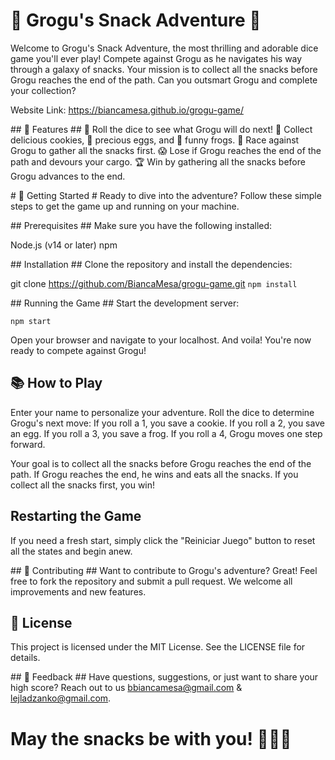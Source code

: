 # 🐸 Grogu's Snack Adventure 🎲 #

Welcome to Grogu's Snack Adventure, the most thrilling and adorable dice game you'll ever play! Compete against Grogu as he navigates his way through a galaxy of snacks. Your mission is to collect all the snacks before Grogu reaches the end of the path. Can you outsmart Grogu and complete your collection?

Website Link: https://biancamesa.github.io/grogu-game/

## 🌟 Features ##
🎲 Roll the dice to see what Grogu will do next!
🍪 Collect delicious cookies, 🥚 precious eggs, and 🐸 funny frogs.
🏁 Race against Grogu to gather all the snacks first.
😱 Lose if Grogu reaches the end of the path and devours your cargo.
🏆 Win by gathering all the snacks before Grogu advances to the end.

# 🚀 Getting Started #
Ready to dive into the adventure? Follow these simple steps to get the game up and running on your machine.

## Prerequisites ##
Make sure you have the following installed:

Node.js (v14 or later)
npm

## Installation ##
Clone the repository and install the dependencies:

git clone https://github.com/BiancaMesa/grogu-game.git
```npm install```

## Running the Game ##
Start the development server:

```npm start```

Open your browser and navigate to your localhost.
And voila! You're now ready to compete against Grogu!

## 📚 How to Play ##
Enter your name to personalize your adventure.
Roll the dice to determine Grogu's next move:
If you roll a 1, you save a cookie.
If you roll a 2, you save an egg.
If you roll a 3, you save a frog.
If you roll a 4, Grogu moves one step forward.

Your goal is to collect all the snacks before Grogu reaches the end of the path.
If Grogu reaches the end, he wins and eats all the snacks. If you collect all the snacks first, you win!

## Restarting the Game ##
If you need a fresh start, simply click the "Reiniciar Juego" button to reset all the states and begin anew.

## 🤝 Contributing ##
Want to contribute to Grogu's adventure? Great! Feel free to fork the repository and submit a pull request. We welcome all improvements and new features.

## 📜 License ##
This project is licensed under the MIT License. See the LICENSE file for details.

## 💬 Feedback ##
Have questions, suggestions, or just want to share your high score? Reach out to us bbiancamesa@gmail.com & lejladzanko@gmail.com.

# May the snacks be with you! 🍪🥚🐸 #
